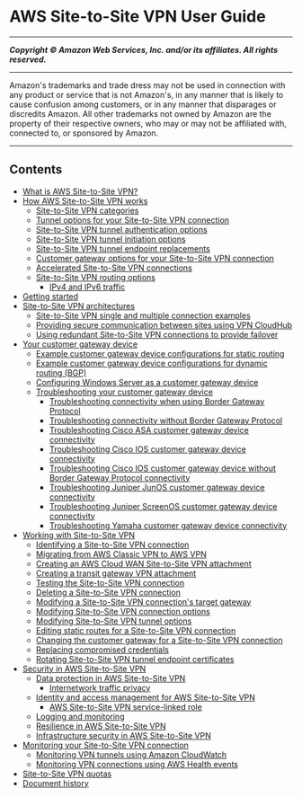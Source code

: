 # AWS Site-to-Site VPN User Guide

-----
*****Copyright &copy; Amazon Web Services, Inc. and/or its affiliates. All rights reserved.*****

-----
Amazon's trademarks and trade dress may not be used in 
     connection with any product or service that is not Amazon's, 
     in any manner that is likely to cause confusion among customers, 
     or in any manner that disparages or discredits Amazon. All other 
     trademarks not owned by Amazon are the property of their respective
     owners, who may or may not be affiliated with, connected to, or 
     sponsored by Amazon.

-----
## Contents
+ [What is AWS Site-to-Site VPN?](VPC_VPN.md)
+ [How AWS Site-to-Site VPN works](how_it_works.md)
   + [Site-to-Site VPN categories](vpn-categories.md)
   + [Tunnel options for your Site-to-Site VPN connection](VPNTunnels.md)
   + [Site-to-Site VPN tunnel authentication options](vpn-tunnel-authentication-options.md)
   + [Site-to-Site VPN tunnel initiation options](initiate-vpn-tunnels.md)
   + [Site-to-Site VPN tunnel endpoint replacements](endpoint-replacements.md)
   + [Customer gateway options for your Site-to-Site VPN connection](cgw-options.md)
   + [Accelerated Site-to-Site VPN connections](accelerated-vpn.md)
   + [Site-to-Site VPN routing options](VPNRoutingTypes.md)
      + [IPv4 and IPv6 traffic](ipv4-ipv6.md)
+ [Getting started](SetUpVPNConnections.md)
+ [Site-to-Site VPN architectures](site-site-architechtures.md)
   + [Site-to-Site VPN single and multiple connection examples](Examples.md)
   + [Providing secure communication between sites using VPN CloudHub](VPN_CloudHub.md)
   + [Using redundant Site-to-Site VPN connections to provide failover](vpn-redundant-connection.md)
+ [Your customer gateway device](your-cgw.md)
   + [Example customer gateway device configurations for static routing](cgw-static-routing-examples.md)
   + [Example customer gateway device configurations for dynamic routing (BGP)](cgw-dynamic-routing-examples.md)
   + [Configuring Windows Server as a customer gateway device](customer-gateway-device-windows.md)
   + [Troubleshooting your customer gateway device](Troubleshooting.md)
      + [Troubleshooting connectivity when using Border Gateway Protocol](Generic_Troubleshooting.md)
      + [Troubleshooting connectivity without Border Gateway Protocol](Generic_Troubleshooting_noBGP.md)
      + [Troubleshooting Cisco ASA customer gateway device connectivity](Cisco_ASA_Troubleshooting.md)
      + [Troubleshooting Cisco IOS customer gateway device connectivity](Cisco_Troubleshooting.md)
      + [Troubleshooting Cisco IOS customer gateway device without Border Gateway Protocol connectivity](Cisco_Troubleshooting_NoBGP.md)
      + [Troubleshooting Juniper JunOS customer gateway device connectivity](Juniper_Troubleshooting.md)
      + [Troubleshooting Juniper ScreenOS customer gateway device connectivity](Juniper_ScreenOs_Troubleshooting.md)
      + [Troubleshooting Yamaha customer gateway device connectivity](Yamaha_Troubleshooting.md)
+ [Working with Site-to-Site VPN](working-with-site-site.md)
   + [Identifying a Site-to-Site VPN connection](identify-vpn.md)
   + [Migrating from AWS Classic VPN to AWS VPN](aws-vpn-migrate.md)
   + [Creating an AWS Cloud WAN Site-to-Site VPN attachment](create-cwan-vpn-attachment.md)
   + [Creating a transit gateway VPN attachment](create-tgw-vpn-attachment.md)
   + [Testing the Site-to-Site VPN connection](HowToTestEndToEnd_Linux.md)
   + [Deleting a Site-to-Site VPN connection](delete-vpn.md)
   + [Modifying a Site-to-Site VPN connection's target gateway](modify-vpn-target.md)
   + [Modifying Site-to-Site VPN connection options](modify-vpn-connection-options.md)
   + [Modifying Site-to-Site VPN tunnel options](modify-vpn-tunnel-options.md)
   + [Editing static routes for a Site-to-Site VPN connection](vpn-edit-static-routes.md)
   + [Changing the customer gateway for a Site-to-Site VPN connection](change-vpn-cgw.md)
   + [Replacing compromised credentials](CompromisedCredentials.md)
   + [Rotating Site-to-Site VPN tunnel endpoint certificates](roate-vpn-certificate.md)
+ [Security in AWS Site-to-Site VPN](security.md)
   + [Data protection in AWS Site-to-Site VPN](data-protection.md)
      + [Internetwork traffic privacy](internetwork-traffic-privacy.md)
   + [Identity and access management for AWS Site-to-Site VPN](vpn-authentication-access-control.md)
      + [AWS Site-to-Site VPN service-linked role](vpn-service-linked-roles.md)
   + [Logging and monitoring](logging-monitoring.md)
   + [Resilience in AWS Site-to-Site VPN](disaster-recovery-resiliency.md)
   + [Infrastructure security in AWS Site-to-Site VPN](infrastructure-security.md)
+ [Monitoring your Site-to-Site VPN connection](monitoring-overview-vpn.md)
   + [Monitoring VPN tunnels using Amazon CloudWatch](monitoring-cloudwatch-vpn.md)
   + [Monitoring VPN connections using AWS Health events](monitoring-vpn-health-events.md)
+ [Site-to-Site VPN quotas](vpn-limits.md)
+ [Document history](WhatsNew.md)